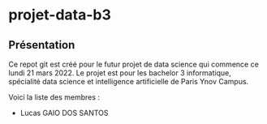 # projet-data-b3

## Présentation

Ce repot git est créé pour le futur projet de data science qui commence ce lundi 21 mars 2022. Le projet est pour les bachelor 3 informatique, spécialité data science et intelligence artificielle de Paris Ynov Campus.

Voici la liste des membres :
- Lucas GAIO DOS SANTOS
